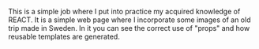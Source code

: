This is a simple job where I put into practice my acquired knowledge of REACT. It is a simple web page where I incorporate some images of an old trip made in Sweden. In it you can see the correct use of "props" and how reusable templates are generated.